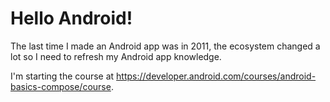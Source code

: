 # Hello Android!

The last time I made an Android app was in 2011, the ecosystem changed a lot so I need to refresh my Android app knowledge.

I'm starting the course at https://developer.android.com/courses/android-basics-compose/course.